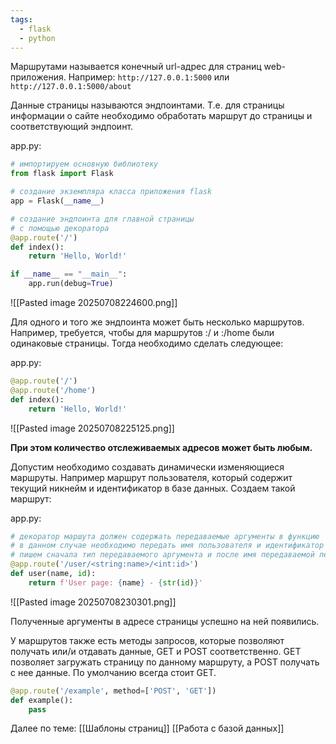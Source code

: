 ```yaml
---
tags:
  - flask
  - python
---
```

Маршрутами называется конечный url-адрес для страниц web-приложения. Например: ```http://127.0.0.1:5000``` или ```http://127.0.0.1:5000/about```

Данные страницы называются эндпоинтами. Т.е. для страницы информации о сайте необходимо обработать маршрут до страницы и соответствующий эндпоинт.

app.py:
```python
# импортируем основную библиотеку
from flask import Flask

# создание экземпляра класса приложения flask
app = Flask(__name__)

# создание эндпоинта для главной страницы
# с помощью декоратора 
@app.route('/')
def index():
	return 'Hello, World!'

if __name__ == "__main__":
	app.run(debug=True)
```

![[Pasted image 20250708224600.png]]

Для одного и того же эндпоинта может быть несколько маршрутов. Например, требуется, чтобы для маршрутов :/ и :/home были одинаковые страницы. Тогда необходимо сделать следующее:

app.py:
```python
@app.route('/')
@app.route('/home')
def index():
	return 'Hello, World!'
```

![[Pasted image 20250708225125.png]]

**При этом количество отслеживаемых адресов может быть любым.**



Допустим необходимо создавать динамически изменяющиеся маршруты. Например маршрут пользователя, который содержит текущий никнейм и идентификатор в базе данных. Создаем такой маршрут:

app.py:
```python
# декоратор маршута должен содержать передаваемые аргументы в функцию
# в данном случае необходимо передать имя пользователя и идентификатор
# пишем сначала тип передаваемого аргумента и после имя передаваемой переменной в аргументы эндпоинта
@app.route('/user/<string:name>/<int:id>')
def user(name, id):
	return f'User page: {name} - {str(id)}'
```

![[Pasted image 20250708230301.png]]

Полученные аргументы в адресе страницы успешно на ней появились.

У маршрутов также есть методы запросов, которые позволяют получать или/и отдавать данные, GET и POST соответственно. GET позволяет загружать страницу по данному маршруту, а POST получать с нее данные. По умолчанию всегда стоит GET.

```python
@app.route('/example', method=['POST', 'GET'])
def example():
	pass
```

Далее по теме:
[[Шаблоны страниц]]
[[Работа с базой данных]]